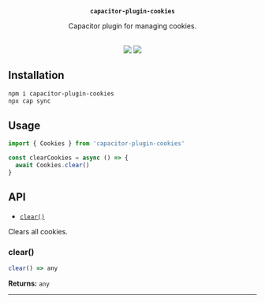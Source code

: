 <p align="center"><strong><code>capacitor-plugin-cookies</code></strong></p>
<p align="center">
  Capacitor plugin for managing cookies.
</p>

<p align="center">
<br>
  <a href="https://www.npmjs.com/package/@capacitor-community/app-icon"><img src="https://img.shields.io/npm/dw/@capacitor-community/app-icon?style=flat-square" /></a>
  <a href="https://www.npmjs.com/package/@capacitor-community/app-icon"><img src="https://img.shields.io/npm/v/@capacitor-community/app-icon?style=flat-square" /></a>
</p>

## Installation

```bash
npm i capacitor-plugin-cookies
npx cap sync
```

## Usage

```javascript
import { Cookies } from 'capacitor-plugin-cookies'

const clearCookies = async () => {
  await Cookies.clear()
}
```

## API

<docgen-index>

- [`clear()`](#clear)

</docgen-index>

<docgen-api>
<!--Update the source file JSDoc comments and rerun docgen to update the docs below-->

Clears all cookies.

### clear()

```typescript
clear() => any
```

**Returns:** <code>any</code>

---

</docgen-api>
